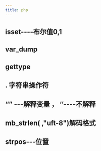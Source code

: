 ```yaml
---
title: php
---
```


## isset----布尔值0,1
## var_dump
## gettype
## . 字符串操作符
## “” ---解释变量 ， ‘’----不解释
## mb_strlen( ,"uft-8")解码格式
## strpos---位置
##
